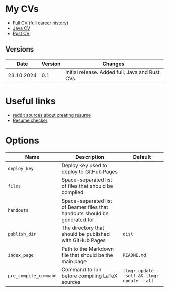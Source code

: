 # My CVs

- [Full CV (full career history)](https://bsjhx.github.io/cv-tex/full.pdf)
- [Java CV](https://bsjhx.github.io/cv-tex/java.pdf)
- [Rust CV](https://bsjhx.github.io/cv-tex/rust.pdf)

## Versions

| Date       | Version | Changes                                         |
| ---------- | ------- | ----------------------------------------------- |
| 23.10.2024 | 0.1     | Initial release. Added full, Java and Rust CVs. |

# Useful links

- [reddit sources about creating resume](https://old.reddit.com/r/EngineeringResumes/wiki/index)
- [Resume checker](https://www.resumego.net/resume-checker/)

# Options

| Name                  | Description                                                                | Default                                     |
| --------------------- | -------------------------------------------------------------------------- | ------------------------------------------- |
| `deploy_key`          | Deploy key used to deploy to GitHub Pages                                  |                                             |
| `files`               | Space-separated list of files that should be compiled                      |                                             |
| `handouts`            | Space-separated list of Beamer files that handouts should be generated for |                                             |
| `publish_dir`         | The directory that should be published with GitHub Pages                   | `dist`                                      |
| `index_page`          | Path to the Markdown file that should be the main page                     | `README.md`                                 |
| `pre_compile_command` | Command to run before compiling LaTeX sources                              | `tlmgr update --self && tlmgr update --all` |
